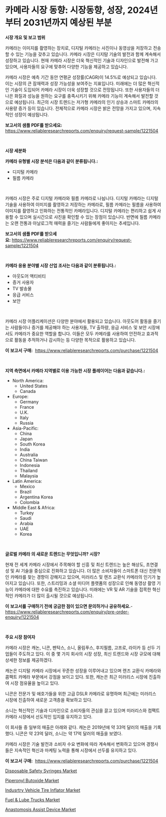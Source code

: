 <p><h1>카메라 시장 동향: 시장동향, 성장, 2024년부터 2031년까지 예상된 부분</h1></p><p><strong>시장 개요 및 보고 범위</strong></p>
<p><p>카메라는 이미지를 촬영하는 장치로, 디지털 카메라는 사진이나 동영상을 저장하고 전송할 수 있는 기능을 갖추고 있습니다. 카메라 시장은 디지턈 기술의 발전과 함께 계속해서 성장하고 있습니다. 현재 카메라 시장은 더욱 혁신적인 기술과 디자인으로 발전해 가고 있으며, 사용자들의 요구에 맞추어 다양한 기능을 제공하고 있습니다.</p><p>카메라 시장은 예측 기간 동안 연평균 성장률(CAGR)이 14.5%로 예상되고 있습니다. 이는 시장의 큰 잠재력과 성장 가능성을 보여주는 지표입니다. 미래에는 더 많은 혁신적인 기술이 도입되어 카메라 시장이 더욱 성장할 것으로 전망됩니다. 또한 사용자들의 더 나은 화질과 성능을 원하는 요구를 충족시키기 위해 카메라 기능이 계속해서 발전할 것으로 예상됩니다. 최근의 시장 트렌드는 저가형 카메라의 인기 상승과 스마트 카메라의 사용량 증가 등이 있습니다. 전체적으로 카메라 시장은 밝은 전망을 가지고 있으며, 지속적인 성장이 예상됩니다.</p></p>
<p><strong>보고서의 샘플 PDF를 받으세요:</strong> <a href="https://www.reliableresearchreports.com/enquiry/request-sample/1221504">https://www.reliableresearchreports.com/enquiry/request-sample/1221504</a></p>
<p>&nbsp;</p>
<p><strong>시장 세분화</strong></p>
<p><strong>카메라 유형별 시장 분석은 다음과 같이 분류됩니다.:</strong></p>
<p><ul><li>디지털 카메라</li><li>필름 카메라</li></ul></p>
<p>&nbsp;</p>
<p><p>카메라 시장은 주로 디지털 카메라와 필름 카메라로 나뉩니다. 디지털 카메라는 디지털 기술을 사용하여 이미지를 촬영하고 저장하는 카메라로, 필름 카메라는 필름을 사용하여 이미지를 촬영하고 인화하는 전통적인 카메라입니다. 디지털 카메라는 편리하고 쉽게 사용할 수 있으며 실시간으로 사진을 확인할 수 있는 장점이 있습니다. 반면에 필름 카메라는 오랜 전통과 아날로그적 매력을 즐기는 사람들에게 좋아지는 추세입니다.</p></p>
<p><strong>보고서의 샘플 PDF를 받으세요:</strong>&nbsp;<a href="https://www.reliableresearchreports.com/enquiry/request-sample/1221504">https://www.reliableresearchreports.com/enquiry/request-sample/1221504</a></p>
<p>&nbsp;</p>
<p><strong> 카메라 응용 분야별 시장 산업 조사는 다음과 같이 분류됩니다.:</strong></p>
<p><ul><li>아웃도어 액티비티</li><li>증거 사용자</li><li>TV 발송물</li><li>응급 서비스</li><li>보안</li></ul></p>
<p>&nbsp;</p>
<p><p>카메라 시장 어플리케이션은 다양한 분야에서 활용되고 있습니다. 아웃도어 활동을 즐기는 사람들이나 증거를 제공해야 하는 사용자들, TV 출하량, 응급 서비스 및 보안 시장에서도 카메라가 중요한 역할을 합니다. 이들은 모두 카메라를 사용하여 안전하고 효과적으로 활동을 추적하거나 감시하는 등 다양한 목적으로 활용하고 있습니다.</p></p>
<p><strong>이 보고서 구매:</strong>&nbsp; <a href="https://www.reliableresearchreports.com/purchase/1221504">https://www.reliableresearchreports.com/purchase/1221504</a></p>
<p>&nbsp;</p>
<p><strong>지역 측면에서 카메라 지역별로 이용 가능한 시장 플레이어는 다음과 같습니다.:</strong></p>
<p><ul>
    <li>
        North America:
        <ul>
            <li>United States</li>
            <li>Canada</li>
        </ul>
    </li>
    <li>
        Europe:
        <ul>
            <li>Germany</li>
            <li>France</li>
            <li>U.K.</li>
            <li>Italy</li>
            <li>Russia</li>
        </ul>
    </li>
    <li>
        Asia-Pacific:
        <ul>
            <li>China</li>
            <li>Japan</li>
            <li>South Korea</li>
            <li>India</li>
            <li>Australia</li>
            <li>China Taiwan</li>
            <li>Indonesia</li>
            <li>Thailand</li>
            <li>Malaysia</li>
        </ul>
    </li>
    <li>
        Latin America:
        <ul>
            <li>Mexico</li>
            <li>Brazil</li>
            <li>Argentina Korea</li>
            <li>Colombia</li>
        </ul>
    </li>
    <li>
        Middle East & Africa:
        <ul>
            <li>Turkey</li>
            <li>Saudi</li>
            <li>Arabia</li>
            <li>UAE</li>
            <li>Korea</li>
        </ul>
    </li>
    </ul></p>
<p>&nbsp;</p>
<p><strong>글로벌 카메라 의 새로운 트렌드는 무엇입니까? 시장?</strong></p>
<p><p>현재 전 세계 카메라 시장에서 주목해야 할 신흥 및 최신 트렌드는 높은 해상도, 초연결성 및 AI 기술을 중심으로 진화하고 있습니다. 더 많은 소비자들이 스마트폰 대신 전문적인 카메라를 찾는 경향이 강해지고 있으며, 미러리스 및 렌즈 교환식 카메라의 인기가 높아지고 있습니다. 또한, 스트리밍과 소셜 미디어 플랫폼의 성장으로 인해 동영상 촬영 기능이 카메라에 대한 수요를 촉진하고 있습니다. 미래에는 VR 및 AR 기술을 접목한 혁신적인 카메라가 더 많이 출시될 것으로 예상됩니다.</p></p>
<p><strong>이 보고서를 구매하기 전에 궁금한 점이 있으면 문의하거나 공유하세요.</strong>- <a href="https://www.reliableresearchreports.com/enquiry/pre-order-enquiry/1221504">https://www.reliableresearchreports.com/enquiry/pre-order-enquiry/1221504</a></p>
<p>&nbsp;</p>
<p><strong>주요 시장 참여자</strong></p>
<p><p>카메라 시장은 캐논, 니콘, 펜탁스, 소니, 올림푸스, 후지필름, 고프로, 라이카 등 선두 기업들이 주도하고 있다. 이 중 몇 가지 회사의 시장 성장, 최신 트렌드와 시장 규모에 대해 상세한 정보를 제공하겠다.</p><p>캐논은 디지털 카메라 시장에서 꾸준한 성장을 이루어내고 있으며 렌즈 교환식 카메라와 콤팩트 카메라 부문에서 강점을 보이고 있다. 또한, 캐논은 최근 미러리스 시장에 진출하여 시장 점유율을 높이고 있다.</p><p>니콘은 전문가 및 애호가들을 위한 고급 DSLR 카메라로 유명하며 최근에는 미러리스 시장에 진출하여 새로운 고객층을 확보하고 있다.</p><p>소니는 혁신적인 기술과 디자인으로 소비자들의 관심을 끌고 있으며 미러리스와 컴팩트 카메라 시장에서 선도적인 입지를 유지하고 있다.</p><p>이 회사들 중 일부의 매출은 아래와 같다. 캐논은 2019년에 약 33억 달러의 매출을 기록했다. 니콘은 약 23억 달러, 소니는 약 17억 달러의 매출을 보였다.</p><p>카메라 시장은 기술 발전과 소비자 수요 변화에 따라 계속해서 변화하고 있으며 경쟁사들은 지속적인 혁신과 마케팅 노력을 통해 시장에서 선두를 유지하고 있다.</p></p>
<p><strong>이 보고서 구매:</strong>&nbsp;&nbsp;<a href="https://www.reliableresearchreports.com/purchase/1221504">https://www.reliableresearchreports.com/purchase/1221504</a></p>
<p><p><a href="https://view.publitas.com/reportprime-1/disposable-safety-syringes-market-research-report-provides-critical-insights-that-can-help-shape-business-development-and-investment-strategies/">Disposable Safety Syringes Market</a></p><p><a href="https://cautious-neon-760.notion.site/Piperonyl-Butoxide-Market-Share-Market-New-Trends-Analysis-Report-By-Type-By-Application-By-End--8c16c61002c049dd990312e6eaa641bf">Piperonyl Butoxide Market</a></p><p><a href="https://github.com/gdfhhhj/Market-Research-Report-List-3/blob/main/indusrtry-vehicle-tire-inflator-market.md">Indusrtry Vehicle Tire Inflator Market</a></p><p><a href="https://issuu.com/reportprime-2/docs/fuel-lube-trucks-market-size-2030.pptx">Fuel & Lube Trucks Market</a></p><p><a href="https://view.publitas.com/reportprime-1/insights-into-anastomosis-assist-device-market-size-analysing-market-share-trends-and-growth-from-2023-to-2030/">Anastomosis Assist Device Market</a></p></p>
